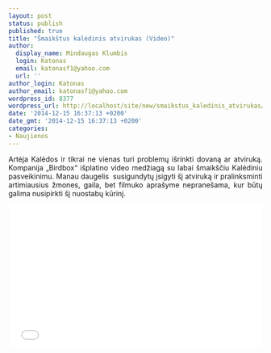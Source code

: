 ```yaml
---
layout: post
status: publish
published: true
title: "Šmaikštus kalėdinis atvirukas (Video)"
author:
  display_name: Mindaugas Klumbis
  login: Katonas
  email: katonasf1@yahoo.com
  url: ''
author_login: Katonas
author_email: katonasf1@yahoo.com
wordpress_id: 8377
wordpress_url: http://localhost/site/new/smaikstus_kaledinis_atvirukas/
date: '2014-12-15 16:37:13 +0200'
date_gmt: '2014-12-15 16:37:13 +0200'
categories:
- Naujienos
---
```

<p style="text-align: justify;">
	Artėja Kalėdos ir tikrai ne vienas turi problemų i&scaron;rinkti dovaną ar atviruką. Kompanija &bdquo;Birdbox&ldquo; i&scaron;platino video medžiagą su labai &scaron;maik&scaron;čiu Kalėdiniu pasveikinimu. Manau daugelis &nbsp;susigundytų įsigyti &scaron;į atviruką ir pralinksminti artimiausius žmones, gaila, bet filmuko apra&scaron;yme neprane&scaron;ama, kur būtų galima nusipirkti &scaron;į nuostabų kūrinį.&nbsp;</p>
<p style="text-align: center;">
	<iframe allowfullscreen="" frameborder="0" height="281" src="//www.youtube.com/embed/7aiKg5AscQ8" width="500"></iframe></p>
